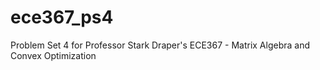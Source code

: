 # ece367_ps4
Problem Set 4 for Professor Stark Draper's ECE367 - Matrix Algebra and Convex Optimization
